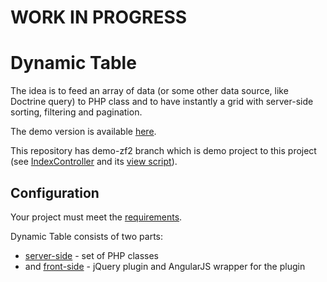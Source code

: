 WORK IN PROGRESS
================

Dynamic Table
=============

The idea is to feed an array of data (or some other data source, like Doctrine query) to PHP class and to have instantly a grid with server-side sorting, filtering and pagination.

The demo version is available [here](http://demo.daemon-notes.com/dynamic-table/).

This repository has demo-zf2 branch which is demo project to this project (see [IndexController](https://github.com/basarevych/dynamic-table/blob/demo-zf2/module/Application/src/Application/Controller/IndexController.php#L25) and its [view script](https://github.com/basarevych/dynamic-table/blob/demo-zf2/module/Application/view/application/index/index.phtml)).

Configuration
-------------

Your project must meet the [requirements](docs/requirements.md).

Dynamic Table consists of two parts:
 * [server-side](docs/server-side.md) - set of PHP classes
 * and [front-side](docs/front-side.md) - jQuery plugin and AngularJS wrapper for the plugin
